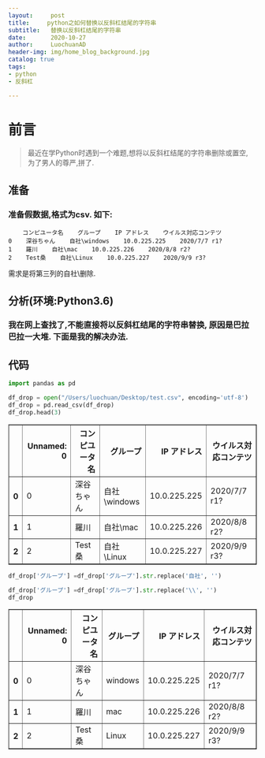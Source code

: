 ```yaml
---
layout:     post
title:     python之如何替换以反斜杠结尾的字符串
subtitle:   替换以反斜杠结尾的字符串
date:       2020-10-27
author:     LuochuanAD
header-img: img/home_blog_background.jpg
catalog: true
tags:
- python 
- 反斜杠

---
```

# 前言
>最近在学Python时遇到一个难题,想将以反斜杠结尾的字符串删除或置空, 为了男人的尊严,拼了.

## 准备

### 准备假数据,格式为csv. 如下:
```
    コンピユータ名    グループ    IP アドレス    ウイルス対応コンテツ
0    深谷ちゃん    自社\windows    10.0.225.225    2020/7/7 r1?
1    羅川    自社\mac    10.0.225.226    2020/8/8 r2?
2    Test桑    自社\Linux    10.0.225.227    2020/9/9 r3?

```
需求是将第三列的自社\删除.

## 分析(环境:Python3.6)

### 我在网上查找了,不能直接将以反斜杠结尾的字符串替换, 原因是巴拉巴拉一大堆. 下面是我的解决办法.


## 代码

```python
import pandas as pd
```


```python
df_drop = open("/Users/luochuan/Desktop/test.csv", encoding='utf-8')
df_drop = pd.read_csv(df_drop)
df_drop.head(3)
```




<div>
<style scoped>
    .dataframe tbody tr th:only-of-type {
        vertical-align: middle;
    }

    .dataframe tbody tr th {
        vertical-align: top;
    }

    .dataframe thead th {
        text-align: right;
    }
</style>
<table border="1" class="dataframe">
  <thead>
    <tr style="text-align: right;">
      <th></th>
      <th>Unnamed: 0</th>
      <th>コンピユータ名</th>
      <th>グループ</th>
      <th>IP アドレス</th>
      <th>ウイルス対応コンテツ</th>
    </tr>
  </thead>
  <tbody>
    <tr>
      <th>0</th>
      <td>0</td>
      <td>深谷ちゃん</td>
      <td>自社\windows</td>
      <td>10.0.225.225</td>
      <td>2020/7/7 r1?</td>
    </tr>
    <tr>
      <th>1</th>
      <td>1</td>
      <td>羅川</td>
      <td>自社\mac</td>
      <td>10.0.225.226</td>
      <td>2020/8/8 r2?</td>
    </tr>
    <tr>
      <th>2</th>
      <td>2</td>
      <td>Test桑</td>
      <td>自社\Linux</td>
      <td>10.0.225.227</td>
      <td>2020/9/9 r3?</td>
    </tr>
  </tbody>
</table>
</div>




```python
df_drop['グループ'] =df_drop['グループ'].str.replace('自社', '')

df_drop['グループ'] =df_drop['グループ'].str.replace('\\', '')                            
df_drop
```




<div>
<style scoped>
    .dataframe tbody tr th:only-of-type {
        vertical-align: middle;
    }

    .dataframe tbody tr th {
        vertical-align: top;
    }

    .dataframe thead th {
        text-align: right;
    }
</style>
<table border="1" class="dataframe">
  <thead>
    <tr style="text-align: right;">
      <th></th>
      <th>Unnamed: 0</th>
      <th>コンピユータ名</th>
      <th>グループ</th>
      <th>IP アドレス</th>
      <th>ウイルス対応コンテツ</th>
    </tr>
  </thead>
  <tbody>
    <tr>
      <th>0</th>
      <td>0</td>
      <td>深谷ちゃん</td>
      <td>windows</td>
      <td>10.0.225.225</td>
      <td>2020/7/7 r1?</td>
    </tr>
    <tr>
      <th>1</th>
      <td>1</td>
      <td>羅川</td>
      <td>mac</td>
      <td>10.0.225.226</td>
      <td>2020/8/8 r2?</td>
    </tr>
    <tr>
      <th>2</th>
      <td>2</td>
      <td>Test桑</td>
      <td>Linux</td>
      <td>10.0.225.227</td>
      <td>2020/9/9 r3?</td>
    </tr>
  </tbody>
</table>
</div>








